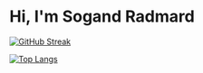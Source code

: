 # Hi, I'm Sogand Radmard

[![GitHub Streak](https://github-readme-streak-stats.herokuapp.com/?user=sogand-radmard&theme=radical)](https://git.io/streak-stats)

[![Top Langs](https://github-readme-stats.vercel.app/api/top-langs/?username=sogand-radmard&layout=compact&theme=radical)](https://github.com/anuraghazra/github-readme-stats)
